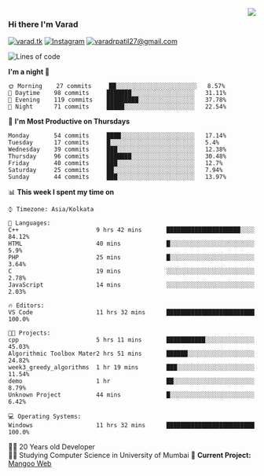 <img align='right' src="https://github-readme-stats.vercel.app/api?username=varadp2000&show_icons=true">

### Hi there I'm Varad

[![varad.tk](https://img.shields.io/static/v1?label=varad.tk&message=%20&color=yellow&logo=&style=flat-square&logoColor=white)](https://varad.tk/)
[![Instagram](https://img.shields.io/static/v1?label=Instagram&message=%20&color=orange&logo=Instagram&style=flat-square&logoColor=white)](https://www.instagram.com/varad.r.p/)
[![varadrpatil27@gmail.com](https://img.shields.io/static/v1?label=me@lucafluri.ch&message=%20&color=red&logo=gmail&style=flat-square&logoColor=white)](mailto:varadrpatil27@gmail.com)


<!--START_SECTION:waka-->
![Lines of code](https://img.shields.io/badge/From%20Hello%20World%20I've%20written-969231%20Lines%20of%20code-blue)

**I'm a night 🦉** 

```text
🌞 Morning    27 commits     ██░░░░░░░░░░░░░░░░░░░░░░░   8.57% 
🌆 Daytime    98 commits     ███████░░░░░░░░░░░░░░░░░░   31.11% 
🌃 Evening    119 commits    █████████░░░░░░░░░░░░░░░░   37.78% 
🌙 Night      71 commits     █████░░░░░░░░░░░░░░░░░░░░   22.54%

```
📅 **I'm Most Productive on Thursdays** 

```text
Monday       54 commits     ████░░░░░░░░░░░░░░░░░░░░░   17.14% 
Tuesday      17 commits     █░░░░░░░░░░░░░░░░░░░░░░░░   5.4% 
Wednesday    39 commits     ███░░░░░░░░░░░░░░░░░░░░░░   12.38% 
Thursday     96 commits     ███████░░░░░░░░░░░░░░░░░░   30.48% 
Friday       40 commits     ███░░░░░░░░░░░░░░░░░░░░░░   12.7% 
Saturday     25 commits     ██░░░░░░░░░░░░░░░░░░░░░░░   7.94% 
Sunday       44 commits     ███░░░░░░░░░░░░░░░░░░░░░░   13.97%

```


📊 **This week I spent my time on** 

```text
⌚︎ Timezone: Asia/Kolkata

💬 Languages: 
C++                      9 hrs 42 mins       █████████████████████░░░░   84.12% 
HTML                     40 mins             █░░░░░░░░░░░░░░░░░░░░░░░░   5.9% 
PHP                      25 mins             █░░░░░░░░░░░░░░░░░░░░░░░░   3.64% 
C                        19 mins             ░░░░░░░░░░░░░░░░░░░░░░░░░   2.78% 
JavaScript               14 mins             ░░░░░░░░░░░░░░░░░░░░░░░░░   2.03%

🔥 Editors: 
VS Code                  11 hrs 32 mins      █████████████████████████   100.0%

🐱‍💻 Projects: 
cpp                      5 hrs 11 mins       ███████████░░░░░░░░░░░░░░   45.03% 
Algorithmic Toolbox Mater2 hrs 51 mins       ██████░░░░░░░░░░░░░░░░░░░   24.82% 
week3_greedy_algorithms  1 hr 19 mins        ███░░░░░░░░░░░░░░░░░░░░░░   11.54% 
demo                     1 hr                ██░░░░░░░░░░░░░░░░░░░░░░░   8.79% 
Unknown Project          44 mins             █░░░░░░░░░░░░░░░░░░░░░░░░   6.42%

💻 Operating Systems: 
Windows                  11 hrs 32 mins      █████████████████████████   100.0%

```


<!--END_SECTION:waka-->


👨‍💻 20 Years old Developer  
👨‍🎓 Studying Computer Science in University of Mumbai
🚧 **Current Project:** [Mangoo Web](https://github.com/varadp2000/mongoo-web)
